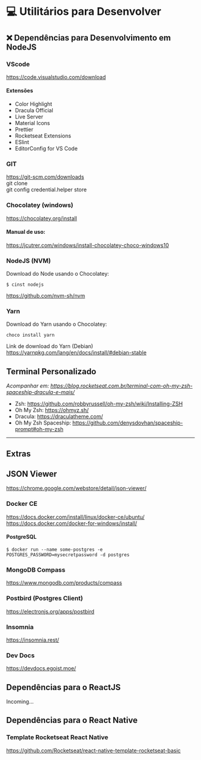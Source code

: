 # :computer: Utilitários para Desenvolver

## :x: Dependências para Desenvolvimento em NodeJS

### VScode
https://code.visualstudio.com/download

#### Extensões
- Color Highlight
- Dracula Official
- Live Server
- Material Icons
- Prettier
- Rocketseat Extensions
- ESlint
- EditorConfig for VS Code

### GIT
https://git-scm.com/downloads  
git clone  
git config credential.helper store

### Chocolatey (windows)
https://chocolatey.org/install  

#### Manual de uso:  
https://jcutrer.com/windows/install-chocolatey-choco-windows10

### NodeJS (NVM)

Download do Node usando o Chocolatey:

```shell
$ cinst nodejs
```
https://github.com/nvm-sh/nvm

### Yarn

Download do Yarn usando o Chocolatey:

```shell
choco install yarn
```

Link de download do Yarn (Debian)  
https://yarnpkg.com/lang/en/docs/install/#debian-stable


## Terminal Personalizado
*Acompanhar em: https://blog.rocketseat.com.br/terminal-com-oh-my-zsh-spaceship-dracula-e-mais/*

- Zsh: https://github.com/robbyrussell/oh-my-zsh/wiki/Installing-ZSH
- Oh My Zsh: https://ohmyz.sh/
- Dracula: https://draculatheme.com/
- Oh My Zsh Spaceship: https://github.com/denysdovhan/spaceship-prompt#oh-my-zsh


<hr/>


## Extras

## JSON Viewer
https://chrome.google.com/webstore/detail/json-viewer/

### Docker CE
https://docs.docker.com/install/linux/docker-ce/ubuntu/
https://docs.docker.com/docker-for-windows/install/

#### PostgreSQL
```shell
$ docker run --name some-postgres -e POSTGRES_PASSWORD=mysecretpassword -d postgres
```


### MongoDB Compass
https://www.mongodb.com/products/compass

### Postbird (Postgres Client)

https://electronjs.org/apps/postbird

### Insomnia
https://insomnia.rest/

### Dev Docs
https://devdocs.egoist.moe/



## Dependências para o ReactJS

Incoming...

## Dependências para o React Native

### Template Rocketseat React Native
https://github.com/Rocketseat/react-native-template-rocketseat-basic
